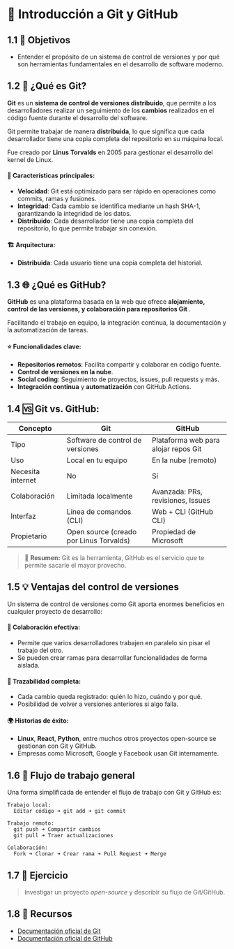 # 📌 Introducción a Git y GitHub

## 1.1 🎯 Objetivos

* Entender el propósito de un sistema de control de versiones y por qué son herramientas fundamentales en el desarrollo de software moderno.


## 1.2 🧠 ¿Qué es Git?

**Git** es un **sistema de control de versiones distribuido**, que permite a los desarrolladores realizar un seguimiento de los **cambios** realizados en el código fuente durante el desarrollo del software. 

Git permite trabajar de manera **distribuida**, lo que significa que cada desarrollador tiene una copia completa del repositorio en su máquina local.

Fue creado por **Linus Torvalds** en 2005 para gestionar el desarrollo del kernel de Linux.

#### 🔑 Características principales:

* **Velocidad**: Git está optimizado para ser rápido en operaciones como commits, ramas y fusiones.
* **Integridad**: Cada cambio se identifica mediante un hash SHA-1, garantizando la integridad de los datos.
* **Distribuido**: Cada desarrollador tiene una copia completa del repositorio, lo que permite trabajar sin conexión.

#### 🏗️ Arquitectura:

* **Distribuida**: Cada usuario tiene una copia completa del historial.



## 1.3 🌐 ¿Qué es GitHub?

**GitHub** es una plataforma basada en la web que ofrece **alojamiento, control de las versiones, y colaboración para repositorios Git** . 

Facilitando el trabajo en equipo, la integración continua, la documentación y la automatización de tareas.

#### ⭐️ Funcionalidades clave:

* **Repositorios remotos**: Facilita compartir y colaborar en código fuente.
* **Control de versiones en la nube**.
* **Social coding**: Seguimiento de proyectos, issues, pull requests y más.
* **Integración continua** y **automatización** con GitHub Actions.


## 1.4 🆚 Git vs. GitHub:

| Concepto          | Git                                     | GitHub                               |
| ----------------- | --------------------------------------- | ------------------------------------ |
| Tipo              | Software de control de versiones        | Plataforma web para alojar repos Git |
| Uso               | Local en tu equipo                      | En la nube (remoto)                  |
| Necesita internet | No                                      | Sí                                   |
| Colaboración      | Limitada localmente                     | Avanzada: PRs, revisiones, Issues    |
| Interfaz          | Línea de comandos (CLI)                 | Web + CLI (GitHub CLI)               |
| Propietario       | Open source (creado por Linus Torvalds) | Propiedad de Microsoft               |

> 📝 **Resumen:** Git es la herramienta, GitHub es el servicio que te permite sacarle el mayor provecho.


## 1.5 💡 Ventajas del control de versiones

Un sistema de control de versiones como Git aporta enormes beneficios en cualquier proyecto de desarrollo:

#### 👥 Colaboración efectiva:

* Permite que varios desarrolladores trabajen en paralelo sin pisar el trabajo del otro.
* Se pueden crear ramas para desarrollar funcionalidades de forma aislada.

#### 📜 Trazabilidad completa:

* Cada cambio queda registrado: quién lo hizo, cuándo y por qué.
* Posibilidad de volver a versiones anteriores si algo falla.

#### 🌍 Historias de éxito:

* **Linux**, **React**, **Python**, entre muchos otros proyectos open-source se gestionan con Git y GitHub.
* Empresas como Microsoft, Google y Facebook usan Git internamente.

## 1.6 🔄 Flujo de trabajo general

Una forma simplificada de entender el flujo de trabajo con Git y GitHub es:

```
Trabajo local:
  Editar código ➜ git add ➜ git commit

Trabajo remoto:
  git push ➜ Compartir cambios
  git pull ➜ Traer actualizaciones

Colaboración:
  Fork ➜ Clonar ➜ Crear rama ➜ Pull Request ➜ Merge
```

## 1.7 📝 Ejercicio

> Investigar un proyecto *open-source* y describir su flujo de Git/GitHub.

## 1.8 🔗 Recursos

* [Documentación oficial de Git](https://git-scm.com/doc)
* [Documentación oficial de GitHub](https://docs.github.com/)

